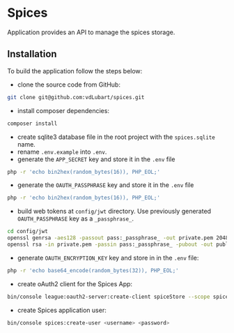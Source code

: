 # Spices

Application provides an API to manage the spices storage.

## Installation

To build the application follow the steps below:

- clone the source code from GitHub:

```bash
git clone git@github.com:vdLubart/spices.git
```

- install composer dependencies:

```bash
composer install
```

- create sqlite3 database file in the root project with the `spices.sqlite` name.
- rename `.env.example` into `.env`.
- generate the `APP_SECRET` key and store it in the `.env` file
```bash
php -r 'echo bin2hex(random_bytes(16)), PHP_EOL;'
```
- generate the `OAUTH_PASSPHRASE` key and store it in the `.env` file
```bash
php -r 'echo bin2hex(random_bytes(16)), PHP_EOL;'
```
- build web tokens at `config/jwt` directory. Use previously generated 
`OAUTH_PASSPHRASE` key as a `_passphrase_`.
```bash
cd config/jwt
openssl genrsa -aes128 -passout pass:_passphrase_ -out private.pem 2048
openssl rsa -in private.pem -passin pass:_passphrase_ -pubout -out public.pem
```
- generate `OAUTH_ENCRYPTION_KEY` key and store in in the `.env` file:
```bash
php -r 'echo base64_encode(random_bytes(32)), PHP_EOL;'
```
- create oAuth2 client for the Spices App:
```bash
bin/console league:oauth2-server:create-client spiceStore --scope spice --grant-type password --grant-type refresh_token
```
- create Spices application user:
```bash
bin/console spices:create-user <username> <password> 
```
  
